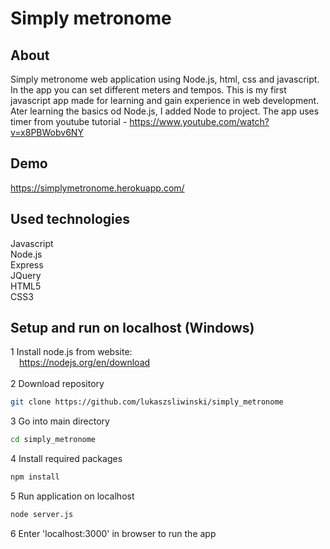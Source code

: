# Simply metronome

## About
Simply metronome web application using Node.js, html, css and javascript. In the app you can set different meters and tempos. This is my first javascript app made for learning and gain experience in web development. Ater learning the basics od Node.js, I added Node to project. The app uses timer from youtube tutorial - https://www.youtube.com/watch?v=x8PBWobv6NY

## Demo
https://simplymetronome.herokuapp.com/

## Used technologies
Javascript<br>
Node.js<br>
Express<br>
JQuery<br>
HTML5<br>
CSS3

## Setup and run on localhost (Windows)
1 Install node.js from website:<br>
&emsp;https://nodejs.org/en/download<br><br>
2 Download repository
```bash
git clone https://github.com/lukaszsliwinski/simply_metronome
```
3 Go into main directory
```bash
cd simply_metronome
```
4 Install required packages
```bash
npm install
```
5 Run application on localhost
```bash
node server.js
```
6 Enter 'localhost:3000' in browser to run the app